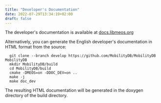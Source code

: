 ```yaml
---
title: "Developer's Documentation"
date: 2022-07-29T13:34:19+02:00
draft: false
---
```


The developer's documentation is available at [docs.libmeos.org](https://docs.libmeos.org/)

Alternatively, you can generate the English developer's documentation in HTML format from the source: 


```Shell
  git clone --branch develop https://github.com/MobilityDB/MobilityDB MobilityDB
  mkdir MobilityDB/build
  cd MobilityDB/build
  cmake -DMEOS=on -DDOC_DEV=on ..
  make -j
  make doc_dev
```

The resulting HTML documentation will be generated in the doxygen directory of the build directory.